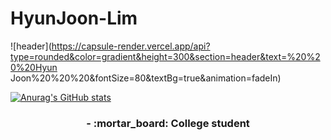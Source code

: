 # HyunJoon-Lim
![header](https://capsule-render.vercel.app/api?type=rounded&color=gradient&height=300&section=header&text=%20%20%20Hyun Joon%20%20%20&fontSize=80&textBg=true&animation=fadeIn)


[![Anurag's GitHub stats](https://github-readme-stats.vercel.app/api?username=jungking&count_private=true&theme=tokyonight)](https://github.com/anuraghazra/github-readme-stats)

<h3 align ="center"> - :mortar_board: College student </h3>
